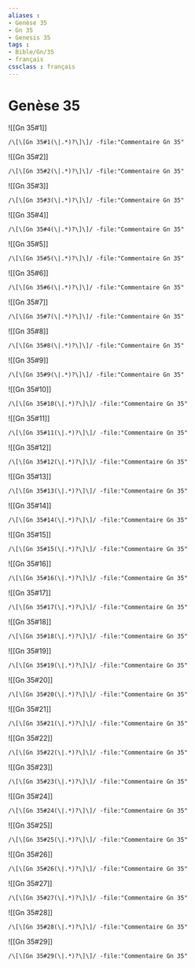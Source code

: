 ```yaml
---
aliases : 
- Genèse 35
- Gn 35
- Genesis 35
tags : 
- Bible/Gn/35
- français
cssclass : français
---
```


# Genèse 35

![[Gn 35#1]]

```query
/\[\[Gn 35#1(\|.*)?\]\]/ -file:"Commentaire Gn 35"
```

![[Gn 35#2]]

```query
/\[\[Gn 35#2(\|.*)?\]\]/ -file:"Commentaire Gn 35"
```

![[Gn 35#3]]

```query
/\[\[Gn 35#3(\|.*)?\]\]/ -file:"Commentaire Gn 35"
```

![[Gn 35#4]]

```query
/\[\[Gn 35#4(\|.*)?\]\]/ -file:"Commentaire Gn 35"
```

![[Gn 35#5]]

```query
/\[\[Gn 35#5(\|.*)?\]\]/ -file:"Commentaire Gn 35"
```

![[Gn 35#6]]

```query
/\[\[Gn 35#6(\|.*)?\]\]/ -file:"Commentaire Gn 35"
```

![[Gn 35#7]]

```query
/\[\[Gn 35#7(\|.*)?\]\]/ -file:"Commentaire Gn 35"
```

![[Gn 35#8]]

```query
/\[\[Gn 35#8(\|.*)?\]\]/ -file:"Commentaire Gn 35"
```

![[Gn 35#9]]

```query
/\[\[Gn 35#9(\|.*)?\]\]/ -file:"Commentaire Gn 35"
```

![[Gn 35#10]]

```query
/\[\[Gn 35#10(\|.*)?\]\]/ -file:"Commentaire Gn 35"
```

![[Gn 35#11]]

```query
/\[\[Gn 35#11(\|.*)?\]\]/ -file:"Commentaire Gn 35"
```

![[Gn 35#12]]

```query
/\[\[Gn 35#12(\|.*)?\]\]/ -file:"Commentaire Gn 35"
```

![[Gn 35#13]]

```query
/\[\[Gn 35#13(\|.*)?\]\]/ -file:"Commentaire Gn 35"
```

![[Gn 35#14]]

```query
/\[\[Gn 35#14(\|.*)?\]\]/ -file:"Commentaire Gn 35"
```

![[Gn 35#15]]

```query
/\[\[Gn 35#15(\|.*)?\]\]/ -file:"Commentaire Gn 35"
```

![[Gn 35#16]]

```query
/\[\[Gn 35#16(\|.*)?\]\]/ -file:"Commentaire Gn 35"
```

![[Gn 35#17]]

```query
/\[\[Gn 35#17(\|.*)?\]\]/ -file:"Commentaire Gn 35"
```

![[Gn 35#18]]

```query
/\[\[Gn 35#18(\|.*)?\]\]/ -file:"Commentaire Gn 35"
```

![[Gn 35#19]]

```query
/\[\[Gn 35#19(\|.*)?\]\]/ -file:"Commentaire Gn 35"
```

![[Gn 35#20]]

```query
/\[\[Gn 35#20(\|.*)?\]\]/ -file:"Commentaire Gn 35"
```

![[Gn 35#21]]

```query
/\[\[Gn 35#21(\|.*)?\]\]/ -file:"Commentaire Gn 35"
```

![[Gn 35#22]]

```query
/\[\[Gn 35#22(\|.*)?\]\]/ -file:"Commentaire Gn 35"
```

![[Gn 35#23]]

```query
/\[\[Gn 35#23(\|.*)?\]\]/ -file:"Commentaire Gn 35"
```

![[Gn 35#24]]

```query
/\[\[Gn 35#24(\|.*)?\]\]/ -file:"Commentaire Gn 35"
```

![[Gn 35#25]]

```query
/\[\[Gn 35#25(\|.*)?\]\]/ -file:"Commentaire Gn 35"
```

![[Gn 35#26]]

```query
/\[\[Gn 35#26(\|.*)?\]\]/ -file:"Commentaire Gn 35"
```

![[Gn 35#27]]

```query
/\[\[Gn 35#27(\|.*)?\]\]/ -file:"Commentaire Gn 35"
```

![[Gn 35#28]]

```query
/\[\[Gn 35#28(\|.*)?\]\]/ -file:"Commentaire Gn 35"
```

![[Gn 35#29]]

```query
/\[\[Gn 35#29(\|.*)?\]\]/ -file:"Commentaire Gn 35"
```

